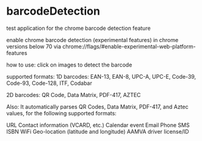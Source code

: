 # barcodeDetection
test application for the chrome barcode detection feature

enable chrome barcode detection (experimental features) in chrome versions below 70 via
chrome://flags/#enable-experimental-web-platform-features

how to use: click on images to detect the barcode

supported formats:
1D barcodes: EAN-13, EAN-8, UPC-A, UPC-E, Code-39, Code-93, Code-128, ITF, Codabar

2D barcodes: QR Code, Data Matrix, PDF-417, AZTEC

Also:
It automatically parses QR Codes, Data Matrix, PDF-417, and Aztec values, for the following supported formats:

URL
Contact information (VCARD, etc.)
Calendar event
Email
Phone
SMS
ISBN
WiFi
Geo-location (latitude and longitude)
AAMVA driver license/ID
